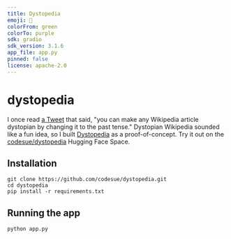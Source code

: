 ```yaml
---
title: Dystopedia
emoji: 🫠
colorFrom: green
colorTo: purple
sdk: gradio
sdk_version: 3.1.6
app_file: app.py
pinned: false
license: apache-2.0
---
```


# dystopedia

I once read [a Tweet](https://twitter.com/lbcyber/status/1115015586243862528)
that said, "you can make any Wikipedia article dystopian by changing it to the
past tense." Dystopian Wikipedia sounded like a fun idea, so I built
[Dystopedia](https://codesue.com/blog/dystopedia) as a proof-of-concept.
Try it out on the [codesue/dystopedia](https://huggingface.co/spaces/codesue/dystopedia)
Hugging Face Space.

## Installation

``` shell
git clone https://github.com/codesue/dystopedia.git
cd dystopedia
pip install -r requirements.txt
```

## Running the app

```shell
python app.py
